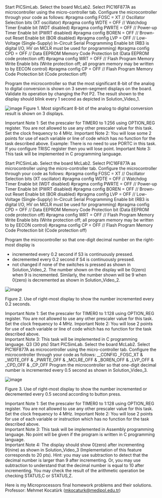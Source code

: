 Start PICSimLab. Select the board McLab2. Select PIC16F877A as microcontroller using the micro-controller tab. Configure the microcontroller through your code as follows:
#pragma config FOSC = XT // Oscillator Selection bits (XT oscillator)
#pragma config WDTE = OFF // Watchdog Timer Enable bit (WDT disabled)
#pragma config PWRTE = OFF // Power-up Timer Enable bit (PWRT disabled)
#pragma config BOREN = OFF // Brown-out Reset Enable bit (BOR disabled)
#pragma config LVP = OFF // Low-Voltage (Single-Supply) In-Circuit Serial Programming Enable bit (RB3 is digital I/O, HV on MCLR must be used for programming)
#pragma config CPD = OFF // Data EEPROM Memory Code Protection bit (Data EEPROM code protection off)
#pragma config WRT = OFF // Flash Program Memory Write Enable bits (Write protection off; all program memory may be written to by EECON control)
#pragma config CP = OFF // Flash Program Memory Code Protection bit (Code protection off) 

Program the microcontroller so that the most significant 8-bit of the analog to digital conversion is shown on 3 seven-segment displays on the board. Validate its operation by changing the Pot P2. The result shown to the display should blink every 1 second as depicted in Solution_Video_1.
 
![image](https://user-images.githubusercontent.com/48950686/90071670-a833ea80-dcfe-11ea-91f6-d7a5843ab151.png)
Figure 1. Most significant 8-bit of the analog to digital conversion result is shown on 3 displays.

Important Note 1: Set the prescaler for TIMER0 to 1:256 using OPTION_REG register. You are not allowed to use any other prescaler value for this task. Set the clock frequency to 4 MHz.
Important Note 2: You will lose some 2 points for use of each variable or line of code which has no function for the task described above.  Example: There is no need to use PORTC in this task. If you configure TRISC register then you will lose point. 
Important Note 3: This task will be implemented in C programming language. 




Start PICSimLab. Select the board McLab2. Select PIC16F877A as microcontroller using the micro-controller tab. Configure the microcontroller through your code as follows:
#pragma config FOSC = XT // Oscillator Selection bits (XT oscillator)
#pragma config WDTE = OFF // Watchdog Timer Enable bit (WDT disabled)
#pragma config PWRTE = OFF // Power-up Timer Enable bit (PWRT disabled)
#pragma config BOREN = OFF // Brown-out Reset Enable bit (BOR disabled)
#pragma config LVP = OFF // Low-Voltage (Single-Supply) In-Circuit Serial Programming Enable bit (RB3 is digital I/O, HV on MCLR must be used for programming)
#pragma config CPD = OFF // Data EEPROM Memory Code Protection bit (Data EEPROM code protection off)
#pragma config WRT = OFF // Flash Program Memory Write Enable bits (Write protection off; all program memory may be written to by EECON control)
#pragma config CP = OFF // Flash Program Memory Code Protection bit (Code protection off) 

Program the microcontroller so that one-digit decimal number on the right-most display is 
-	incremented every 0.2 second if S3 is continuously pressed. 
-	decremented every 0.2 second if S4 is continuously pressed. 
-	not changed if none of the switches is pressed as shown in Solution_Video_2.
The number shown on the display will be 0(zero) when 9 is incremented. Similarly, the number shown will be 9 when 0(zero) is decremented as shown in Solution_Video_2.
 
![image](https://user-images.githubusercontent.com/48950686/90071694-b1bd5280-dcfe-11ea-95c3-3462f83eb045.png)

Figure 2. Use of right-most display to show the number incremented every 0.2 seconds.

Important Note 1: Set the prescaler for TIMER0 to 1:128 using OPTION_REG register. You are not allowed to use any other prescaler value for this task. Set the clock frequency to 4 MHz.
Important Note 2: You will lose 2 points for use of each variable or line of code which has no function for the task described above.  
Important Note 3: This task will be implemented in C programming language. 
Q3 (30 pts) Start PICSimLab. Select the board McLab2. Select PIC16F877A as microcontroller using the micro-controller tab. Configure the microcontroller through your code as follows:
__CONFIG _FOSC_XT & _WDTE_OFF & _PWRTE_OFF & _MCLRE_OFF & _BOREN_OFF & _LVP_OFF & _CPD_OFF & _CP_OFF
Program the microcontroller so that one-digit decimal number is incremented every 0.5 second as shown in Solution_Video_3.
 
![image](https://user-images.githubusercontent.com/48950686/90071708-b71a9d00-dcfe-11ea-89bd-f5989b693e9b.png)

Figure 3. Use of right-most display to show the number incremented or decremented every 0.5 second according to button press.

Important Note 1: Set the prescaler for TIMER0 to 1:128 using OPTION_REG register. You are not allowed to use any other prescaler value for this task. Set the clock frequency to 4 MHz.
Important Note 2: You will lose 2 points for use of each variable or instruction which has no function for the task described above.  
Important Note 3: This task will be implemented in Assembly programming language. No point will be given if the program is written in C programming language.   
Important Note 4: The display should show 0(zero) after incrementing 9(nine) as shown in Solution_Video_3 (Implementation of this feature corresponds to 20 pts). Hint: you may use subtraction to detect that the decimal number is larger than 9 after incrementing. Or, you may use subtraction to understand that the decimal number is equal to 10 after incrementing. You may check the result of the arithmetic operation be checking STATUS,C or STATUS,Z.


Here is my Microprocessors final homework problems and their solutions.
Professor: Mehmet Kocatürk (mkocaturk@medipol.edu.tr)
